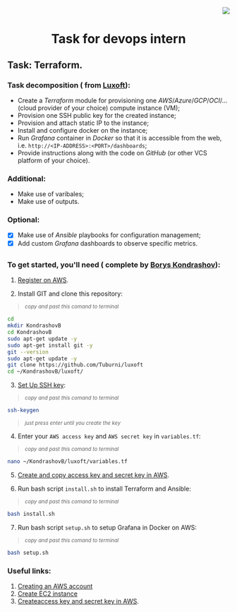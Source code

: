 <p align="right"><a href="https://aws.amazon.com" rel="nofollow"><img src="https://img.shields.io/badge/Amazon_AWS-FF9900?style=for-the-badge&logo=amazonaws&logoColor=white" data-canonical-src="https://img.shields.io/badge/Amazon_AWS-FF9900?style=for-the-badge&logo=amazonaws&logoColor=white" style="max-width: 100%;"></a> </p>

# <p align="center"> Task for devops intern </p>

## Task: Terraform.


### Task decomposition ( from [Luxoft](https://career.luxoft.com/ua/)):
- Create a _Terraform_ module for provisioning one _AWS_/_Azure_/_GCP_/_OCI_/... (cloud provider of your choice) compute instance (VM);
- Provision one SSH public key for the created instance;
- Provision and attach static IP to the instance;
- Install and configure docker on the instance;
- Run _Grafana_ container in _Docker_ so that it is accessible from the web, i.e. `http://<IP-ADDRESS>:<PORT>/dashboards`;
- Provide instructions along with the code on _GitHub_ (or other VCS platform of your choice).

### Additional:

- Make use of varibales;
- Make use of outputs.

### Optional:

- [X] Make use of _Ansible_ playbooks for configuration management;
- [X] Add custom _Grafana_ dashboards to observe specific metrics.

##
    
### To get started, you'll need ( complete by [Borys Kondrashov](https://github.com/Tuburni)):

1. [Register on AWS](https://docs.aws.amazon.com/accounts/latest/reference/manage-acct-creating.html).

2. Install GIT and clone this repository:
>  <sub> _copy and past this comand to terminal_ </sub>
```bash
cd
mkdir KondrashovB
cd KondrashovB
sudo apt-get update -y
sudo apt-get install git -y
git --version
sudo apt-get update -y
git clone https://github.com/Tuburni/luxoft
cd ~/KondrashovB/luxoft/
```

3. [Set Up SSH key](https://www.digitalocean.com/community/tutorials/how-to-set-up-ssh-keys-on-ubuntu-20-04):

>  <sub> _copy and past this comand to terminal_ </sub>
```bash
ssh-keygen 
```
>  <sub> _just press enter until you create the key_ </sub>

4. Enter your `AWS access key` and `AWS secret key` in `variables.tf`:
>  <sub> _copy and past this comand to terminal_ </sub>
```bash
nano ~/KondrashovB/luxoft/variables.tf
```

5. [Create and copy access key and secret key in AWS](https://docs.aws.amazon.com/powershell/latest/userguide/pstools-appendix-sign-up.html).

6. Run bash script `install.sh` to install Terraform and Ansible:
>  <sub> _copy and past this comand to terminal_ </sub>
```bash
bash install.sh
```

7. Run bash script `setup.sh` to setup Grafana in Docker on AWS:
>  <sub> _copy and past this comand to terminal_ </sub>
```bash
bash setup.sh
```


### Useful links:
1. [Creating an AWS account](https://docs.aws.amazon.com/accounts/latest/reference/manage-acct-creating.html)
2. [Create EC2 instance](https://www.guru99.com/creating-amazon-ec2-instance.html)
3. [Createaccess key and secret key in AWS](https://docs.aws.amazon.com/powershell/latest/userguide/pstools-appendix-sign-up.html).


